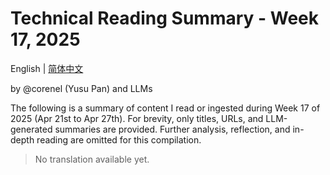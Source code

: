 # Technical Reading Summary - Week 17, 2025

English | [简体中文](README.zh-CN.md)

by @corenel (Yusu Pan) and LLMs

The following is a summary of content I read or ingested during Week 17 of 2025 (Apr 21st to Apr 27th). For brevity, only titles, URLs, and LLM-generated summaries are provided. Further analysis, reflection, and in-depth reading are omitted for this compilation.

> No translation available yet.

